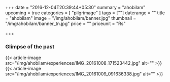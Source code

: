 +++
date = "2016-12-04T20:39:44+05:30"
summary = "ahobilam"
upcoming = true
categories = [ "pilgrimage" ]
tags = [""]
daterange = ""
title = "ahobilam"
image = "/img/ahobilam/banner.jpg"
thumbnail = "/img/ahobilam/banner_tn.jpg"
price = ""
priceunit = "Rs"

+++

### Glimpse of the past
{{< article-image src="/img/ahobilam/experiences/IMG_20161008_171523442.jpg" alt="" >}}
{{< article-image src="/img/ahobilam/experiences/IMG_20161009_091636338.jpg" alt="" >}}
